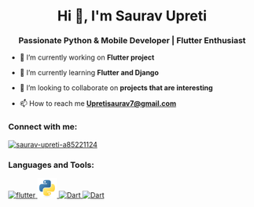 <h1 align="center">Hi 👋, I'm Saurav Upreti</h1>
<h3 align="center">Passionate Python & Mobile Developer | Flutter Enthusiast</h3>



- 🔭 I’m currently working on **Flutter project**

- 🌱 I’m currently learning **Flutter and Django**

- 👯 I’m looking to collaborate on **projects that are interesting**

- 📫 How to reach me **Upretisaurav7@gmail.com**

<h3 align="left">Connect with me:</h3>
<p align="left">
<a href="https://linkedin.com/in/saurav-upreti-a85221124" target="blank"><img align="center" src="https://raw.githubusercontent.com/rahuldkjain/github-profile-readme-generator/master/src/images/icons/Social/linked-in-alt.svg" alt="saurav-upreti-a85221124" height="30" width="40" /></a>
</p>

<h3 align="left">Languages and Tools:</h3>
<p align="left"> <a href="https://flutter.dev" target="_blank" rel="noreferrer"> <img src="https://www.vectorlogo.zone/logos/flutterio/flutterio-icon.svg" alt="flutter" width="40" height="40"/> </a> <a href="https://www.python.org" target="_blank" rel="noreferrer"> <img src="https://raw.githubusercontent.com/devicons/devicon/master/icons/python/python-original.svg" alt="python" width="40" height="40"/> </a> <a href="https://www.python.org" target="_blank" rel="noreferrer"> <img src="https://upload.wikimedia.org/wikipedia/commons/c/c6/Dart_logo.png" alt="Dart" width="40" height="40"/> <a href="https://developer.apple.com/swift/" target="_blank" rel="noreferrer"> <img src="https://w7.pngwing.com/pngs/831/596/png-transparent-swift-apple-logo-objective-c-apple-logo-computer-programming-fruit-nut.png" alt="Dart" width="40" height="40"/> </a> </p> 

